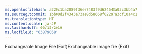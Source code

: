 ```yaml
---
ms.openlocfilehash: a220c1ba2089f36ee7483f9d624548a03c3bb4a7
ms.sourcegitcommit: 1bb00d2f4343e73ae8d58668f02297a3cf10a4c1
ms.translationtype: HT
ms.contentlocale: ja-JP
ms.lasthandoff: 06/15/2019
ms.locfileid: "63879058"
---
```

<span data-ttu-id="bf04b-101">Exchangeable Image File (Exif)</span><span class="sxs-lookup"><span data-stu-id="bf04b-101">Exchangeable image file (Exif)</span></span>